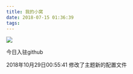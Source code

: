 ```yaml
---
title: 我的小窝
date: 2018-07-15 01:36:39
tags:
---
```


![](http://www.varygod.top/15417681827340.jpg)
<!--more-->


今日入驻github

2018年10月29日00:55:41 修改了主题新的配置文件